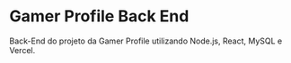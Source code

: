 # Gamer Profile Back End

Back-End do projeto da Gamer Profile utilizando Node.js, React, MySQL e Vercel.